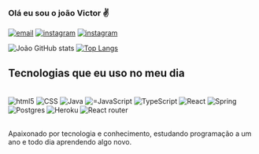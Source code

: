 ### Olá eu sou o joão Victor ✌️

[![email](https://img.shields.io/badge/Gmail-D14836?style=for-the-badge&logo=gmail&logoColor=white)]()
[![instagram](https://img.shields.io/badge/Instagram-E4405F?style=for-the-badge&logo=instagram&logoColor=white)](https://www.instagram.com/joao_meneses204/)
[![instagram](https://img.shields.io/badge/LinkedIn-0077B5?style=for-the-badge&logo=linkedin&logoColor=white)](https://www.linkedin.com/in/jo%C3%A3o-meneses-8198501b6/)

![João GitHub stats](https://github-readme-stats.vercel.app/api?username=joaomenesesbsb&show_icons=true&theme=merko)
[![Top Langs](https://github-readme-stats.vercel.app/api/top-langs/?username=joaomenesesbsb&layout=compact)](https://github.com/anuraghazra/github-readme-stats)

## Tecnologias que eu uso no meu dia

<div style='display: inline_block' ><br/>
    <img align='center' alt='html5' src='https://img.shields.io/badge/HTML5-E34F26?style=for-the-badge&logo=html5&logoColor=white'>
    <img align='center' alt='CSS' src='https://img.shields.io/badge/CSS3-1572B6?style=for-the-badge&logo=css3&logoColor=white'>
    <img align='center' alt='Java' src='https://img.shields.io/badge/Java-ED8B00?style=for-the-badge&logo=openjdk&logoColor=white'>
    <img align='center' alt='=JavaScript' src='https://img.shields.io/badge/JavaScript-F7DF1E?style=for-the-badge&logo=javascript&logoColor=black'>
    <img align='center' alt='TypeScript' src='https://img.shields.io/badge/TypeScript-007ACC?style=for-the-badge&logo=typescript&logoColor=white'>
    <img align='center' alt='React' src='https://img.shields.io/badge/React-20232A?style=for-the-badge&logo=react&logoColor=61DAFB'>
    <img align='center' alt='Spring' src='https://img.shields.io/badge/Spring-6DB33F?style=for-the-badge&logo=spring&logoColor=white'>
    <img align='center' alt='Postgres' src='https://img.shields.io/badge/PostgreSQL-316192?style=for-the-badge&logo=postgresql&logoColor=white'>
    <img align='center' alt='Heroku' src='https://img.shields.io/badge/Heroku-430098?style=for-the-badge&logo=heroku&logoColor=white'>
    <img align='center' alt='React router' src='https://img.shields.io/badge/React_Router-CA4245?style=for-the-badge&logo=react-router&logoColor=white'>
</div><br/>

Apaixonado por tecnologia e conhecimento, estudando programação a um ano e todo dia aprendendo algo novo.
